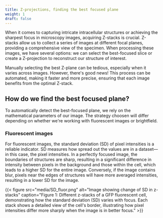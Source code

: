 ```yaml
---
title: Z-projections, finding the best focused plane
weight: 1
draft: false
---
```

When it comes to capturing intricate intracellular structures or achieving the sharpest focus in microscopy images, acquiring Z-stacks is crucial. Z-stacks allow us to collect a series of images at different focal planes, providing a comprehensive view of the specimen. When processing these images, we have several options: we can select the best-focused slice or create a Z-projection to reconstruct our structure of interest.

Manually selecting the best Z-plane can be tedious, especially when it varies across images. However, there's good news! This process can be automated, making it faster and more precise, ensuring that each image benefits from the optimal Z-stack.

## How do we find the best focused plane?

To automatically detect the best-focused plane, we rely on the mathematical parameters of our image. The strategy choosen will differ depending on whether we're working with fluorescent images or brightfield.

### Fluorescent images

For fluorescent images, the standard deviation (SD) of pixel intensities is a reliable indicator. SD measures how spread out the values are in a dataset—in this case, the pixel intensities. In a perfectly focused image, the boundaries of structures are sharp, resulting in a significant difference in intensity between pixels in the background and those within the cell, which leads to a higher SD for the entire image. Conversely, if the image contains blur, pixels near the edges of structures will have more averaged intensities, resulting in a lower SD for the image.

{{< figure src="media/SD_fluor.png" alt="Image showing change of SD in z-stacks" caption="Figure 1: Different z-stacks of a GFP fluorescent cell, demonstrating how the standard deviation (SD) varies with focus. Each stack shows a detailed view of the cell's border, illustrating how pixel intensities differ more sharply when the image is in better focus." >}}

